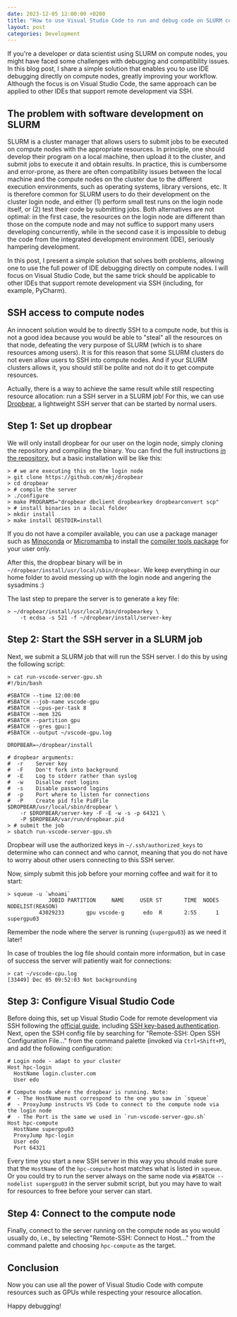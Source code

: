 ```yaml
---
date: 2023-12-05 12:00:00 +0200
title: "How to use Visual Studio Code to run and debug code on SLURM compute nodes"
layout: post
categories: Development
---
```


If you're a developer or data scientist using SLURM on compute nodes, you might have faced some challenges with debugging and compatibility issues. In this blog post, I share a simple solution that enables you to use IDE debugging directly on compute nodes, greatly improving your workflow. Although the focus is on Visual Studio Code, the same approach can be applied to other IDEs that support remote development via SSH.

<!-- more -->

## The problem with software development on SLURM
SLURM is a cluster manager that allows users to submit jobs to be executed on compute nodes with the appropriate resources.
In principle, one should develop their program on a local machine, then upload it to the cluster, and submit jobs to execute it and obtain results.
In practice, this is cumbersome and error-prone, as there are often compatibility issues between the local machine and the compute nodes on the cluster due to the different execution environments, such as operating systems, library versions, etc.
It is therefore common for SLURM users to do their development on the cluster login node, and either (1) perform small test runs on the login node itself, or (2) test their code by submitting jobs.
Both alternatives are not optimal: in the first case, the resources on the login node are different than those on the compute node and may not suffice to support many users developing concurrently, while in the second case it is impossible to debug the code from the integrated development environment (IDE), seriously hampering development.

In this post, I present a simple solution that solves both problems, allowing one to use the full power of IDE debugging directly on compute nodes.
I will focus on Visual Studio Code, but the same trick should be applicable to other IDEs that support remote development via SSH (including, for example, PyCharm).

## SSH access to compute nodes

An innocent solution would be to directly SSH to a compute node, but this is not a good idea because you would be able to "steal" all the resources on that node, defeating the very purpose of SLURM (which is to share resources among users).
It is for this reason that some SLURM clusters do not even allow users to SSH into compute nodes.
And if your SLURM clusters allows it, you should still be polite and not do it to get compute resources.

Actually, there is a way to achieve the same result while still respecting resource allocation: run a SSH server in a SLURM job!
For this, we can use [Dropbear][dbr], a lightweight SSH server that can be started by normal users.

## Step 1: Set up dropbear

We will only install dropbear for our user on the login node, simply cloning the repository and compiling the binary.
You can find the full instructions [in the repository][dbi], but a basic installation will be like this:

```
> # we are executing this on the login node
> git clone https://github.com/mkj/dropbear
> cd dropbear
> # compile the server
> ./configure
> make PROGRAMS="dropbear dbclient dropbearkey dropbearconvert scp"
> # install binaries in a local folder
> mkdir install
> make install DESTDIR=install
```

If you do not have a compiler available, you can use a package manager such as [Minoconda](https://docs.conda.io/projects/miniconda/en/latest/) or [Micromamba](https://mamba.readthedocs.io/en/latest/user_guide/micromamba.html) to install the [compiler tools package](https://docs.conda.io/projects/conda-build/en/latest/resources/compiler-tools.html) for your user only.

After this, the dropbear binary will be in `~/dropbear/install/usr/local/sbin/dropbear`.
We keep everything in our home folder to avoid messing up with the login node and angering the sysadmins :)

The last step to prepare the server is to generate a key file:

```
> ~/dropbear/install/usr/local/bin/dropbearkey \
    -t ecdsa -s 521 -f ~/dropbear/install/server-key
```

## Step 2: Start the SSH server in a SLURM job

Next, we submit a SLURM job that will run the SSH server.
I do this by using the following script:

```
> cat run-vscode-server-gpu.sh
#!/bin/bash

#SBATCH --time 12:00:00
#SBATCH --job-name vscode-gpu
#SBATCH --cpus-per-task 8
#SBATCH --mem 32G
#SBATCH --partition gpu
#SBATCH --gres gpu:1
#SBATCH --output ~/vscode-gpu.log

DROPBEAR=~/dropbear/install

# dropbear arguments:
#  -r    Server key
#  -F    Don't fork into background
#  -E    Log to stderr rather than syslog
#  -w    Disallow root logins
#  -s    Disable password logins
#  -p    Port where to listen for connections
#  -P    Create pid file PidFile
$DROPBEAR/usr/local/sbin/dropbear \
    -r $DROPBEAR/server-key -F -E -w -s -p 64321 \
    -P $DROPBEAR/var/run/dropbear.pid
> # submit the job
> sbatch run-vscode-server-gpu.sh
```

Dropbear will use the authorized keys in `~/.ssh/authorized_keys` to determine who can connect and who cannot, meaning that you do not have to worry about other users connecting to this SSH server.

Now, simply submit this job before your morning coffee and wait for it to start:

```
> squeue -u `whoami`
             JOBID PARTITION     NAME     USER ST       TIME  NODES NODELIST(REASON)
          43029233       gpu vscode-g      edo  R       2:55      1 supergpu03
```

Remember the node where the server is running (`supergpu03`) as we need it later!

In case of troubles the log file should contain more information, but in case of success the server will patiently wait for connections:

```
> cat ~/vscode-cpu.log
[33449] Dec 05 09:52:03 Not backgrounding
```

## Step 3: Configure Visual Studio Code

Before doing this, set up Visual Studio Code for remote development via SSH following the [official guide][vsr], including [SSH key-based authentication][sshk].
Next, open the SSH config file by searching for "Remote-SSH: Open SSH Configuration File..." from the command palette (invoked via `Ctrl+Shift+P`), and add the following configuration:

```
# Login node - adapt to your cluster
Host hpc-login
  HostName login.cluster.com
  User edo

# Compute node where the dropbear is running. Note:
#  - The HostName must correspond to the one you saw in `squeue`
#  - ProxyJump instructs VS Code to connect to the compute node via the login node
#  - The Port is the same we used in `run-vscode-server-gpu.sh`
Host hpc-compute
  HostName supergpu03
  ProxyJump hpc-login
  User edo
  Port 64321
```

Every time you start a new SSH server in this way you should make sure that the `HostName` of the `hpc-compute` host matches what is listed in `squeue`.
Or you could try to run the server always on the same node via `#SBATCH --nodelist supergpu03` in the server submit script, but you may have to wait for resources to free before your server can start.

## Step 4: Connect to the compute node

Finally, connect to the server running on the compute node as you would usually do, i.e., by selecting "Remote-SSH: Connect to Host..." from the command palette and choosing `hpc-compute` as the target.

## Conclusion

Now you can use all the power of Visual Studio Code with compute resources such as GPUs while respecting your resource allocation.

Happy debugging!

 [dbr]: https://github.com/mkj/dropbear
 [dbi]: https://github.com/mkj/dropbear/blob/master/INSTALL.md
 [vsr]: https://code.visualstudio.com/docs/remote/ssh
 [sshk]: https://code.visualstudio.com/docs/remote/troubleshooting#_configuring-key-based-authentication
